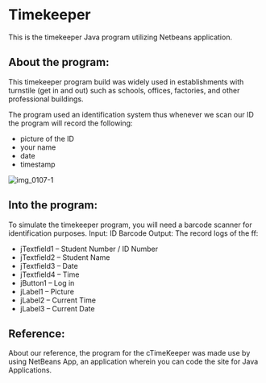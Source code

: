 # Timekeeper
This is the timekeeper Java program utilizing Netbeans application.

## About the program:

This timekeeper program build was widely used in establishments with turnstile (get in and out) such as schools, offices, factories, and other professional buildings.

The program used an identification system thus whenever we scan our ID the program will record the following:
- picture of the ID
- your name
- date
- timestamp

![img_0107-1](https://github.com/user-attachments/assets/2590f87a-1f70-4f2d-a40e-d23fa1391ae2)

## Into the program:

To simulate the timekeeper program, you will need a barcode scanner for identification purposes.
Input: ID Barcode
Output: The record logs of the ff:
- jTextfield1 – Student Number / ID Number
- jTextfield2 – Student Name
- jTextfield3 – Date
- jTextfield4 – Time
- jButton1 – Log in
- jLabel1 – Picture
- jLabel2 – Current Time
- jLabel3 – Current Date


## Reference:

About our reference, the program for the cTimeKeeper was made use by using NetBeans App, an application wherein you can code the site for Java Applications.
